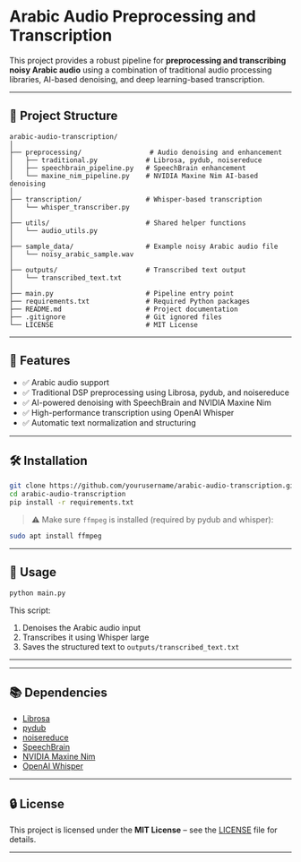
# Arabic Audio Preprocessing and Transcription

This project provides a robust pipeline for **preprocessing and transcribing noisy Arabic audio** using a combination of traditional audio processing libraries, AI-based denoising, and deep learning-based transcription.

---

## 📂 Project Structure

```
arabic-audio-transcription/
│
├── preprocessing/                 # Audio denoising and enhancement
│   ├── traditional.py            # Librosa, pydub, noisereduce
│   ├── speechbrain_pipeline.py   # SpeechBrain enhancement
│   └── maxine_nim_pipeline.py    # NVIDIA Maxine Nim AI-based denoising
│
├── transcription/                # Whisper-based transcription
│   └── whisper_transcriber.py
│
├── utils/                        # Shared helper functions
│   └── audio_utils.py
│
├── sample_data/                  # Example noisy Arabic audio file
│   └── noisy_arabic_sample.wav
│
├── outputs/                      # Transcribed text output
│   └── transcribed_text.txt
│
├── main.py                       # Pipeline entry point
├── requirements.txt              # Required Python packages
├── README.md                     # Project documentation
├── .gitignore                    # Git ignored files
└── LICENSE                       # MIT License
```

---

## 🚀 Features

- ✅ Arabic audio support
- ✅ Traditional DSP preprocessing using Librosa, pydub, and noisereduce
- ✅ AI-powered denoising with SpeechBrain and NVIDIA Maxine Nim
- ✅ High-performance transcription using OpenAI Whisper
- ✅ Automatic text normalization and structuring

---

## 🛠️ Installation

```bash
git clone https://github.com/yourusername/arabic-audio-transcription.git
cd arabic-audio-transcription
pip install -r requirements.txt
```

> ⚠️ Make sure `ffmpeg` is installed (required by pydub and whisper):

```bash
sudo apt install ffmpeg
```

---

## 🧪 Usage

```bash
python main.py
```

This script:
1. Denoises the Arabic audio input
2. Transcribes it using Whisper large
3. Saves the structured text to `outputs/transcribed_text.txt`

---


---

## 📚 Dependencies

- [Librosa](https://librosa.org/)
- [pydub](https://github.com/jiaaro/pydub)
- [noisereduce](https://github.com/timsainb/noisereduce)
- [SpeechBrain](https://speechbrain.readthedocs.io/)
- [NVIDIA Maxine Nim](https://developer.nvidia.com/maxine)
- [OpenAI Whisper](https://github.com/openai/whisper)

---

## 🔒 License

This project is licensed under the **MIT License** – see the [LICENSE](LICENSE) file for details.

---
